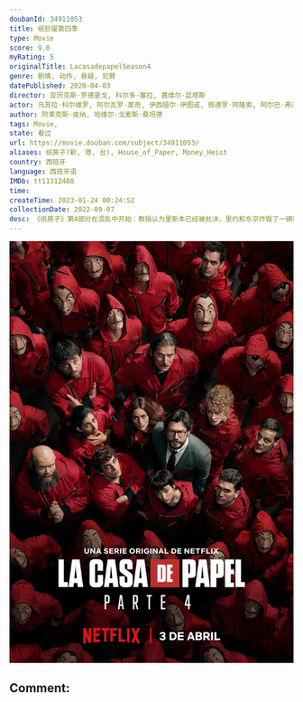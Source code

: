 ```yaml
---
doubanId: 34911053
title: 纸钞屋第四季
type: Movie
score: 9.0
myRating: 5
originalTitle: LacasadepapelSeason4
genre: 剧情, 动作, 悬疑, 犯罪
datePublished: 2020-04-03
director: 亚历克斯·罗德里戈, 科尔多·塞拉, 嘉维尔·昆塔斯
actor: 乌苏拉·科尔维罗, 阿尔瓦罗·莫奇, 伊西娅尔·伊图诺, 佩德罗·阿隆索, 阿尔巴·弗洛雷斯, 米盖尔·赫尔南, 海因米·洛伦特, 埃丝特·阿塞博, 恩里克·阿尔切, 达尔科.佩里克, 霍威克·库区科利安, 卢卡·佩洛斯, 贝伦·奎斯塔, 罗德里戈·德拉·塞尔纳, 纳瓦·尼姆利, 阿希卡尔·阿兹科纳, 米克尔·布斯塔曼特, undefined
author: 阿莱克斯·皮纳, 哈维尔·戈麦斯·桑坦德
tags: Movie, 
state: 看过
url: https://movie.douban.com/subject/34911053/
aliases: 纸房子(新, 港, 台), House_of_Paper, Money_Heist
country: 西班牙
language: 西班牙语
IMDb: tt11312408
time: 
createTime: 2023-01-24 00:24:52
collectionDate: 2022-09-07
desc: 《纸房子》第4部分在混乱中开始：教授认为里斯本已经被处决，里约和东京炸毁了一辆陆军坦克，内罗毕在生死之间挣扎。该团伙正在经历其最艰难的时刻之一，而敌人的崛起将会把抢劫行动置于严重的危险之中。
---
```


![image](assets/p2593852774.jpg)

Comment: 
---


